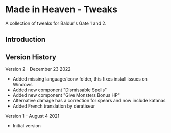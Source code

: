 # Made in Heaven - Tweaks
A collection of tweaks for Baldur's Gate 1 and 2.


## Introduction



## Version History

Version 2 - December 23 2022
- Added missing language/iconv folder, this fixes install issues on Windows
- Added new component "Dismissable Spells"
- Added new component "Give Monsters Bonus HP"
- Alternative damage has a correction for spears and now include katanas
- Added French translation by deratiseur

Version 1 - August 4 2021
- Initial version


